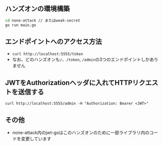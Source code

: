 ## ハンズオンの環境構築
```zsh
cd none-attack // またはweak-secret
go run main.go
```

## エンドポイントへのアクセス方法
- `curl http://localhost:5555/token`
- なお、どのハンズオンも`/`、`/token`, `/admin`の3つのエンドポイントしかありません


## JWTをAuthorizationヘッダに入れてHTTPリクエストを送信する
`curl http://localhost:5555/admin -H "Authorization: Bearer <JWT>"`

## その他
- none-attack内のjwt-goはこのハンズオンのために一部ライブラリ内のコードを変更しています